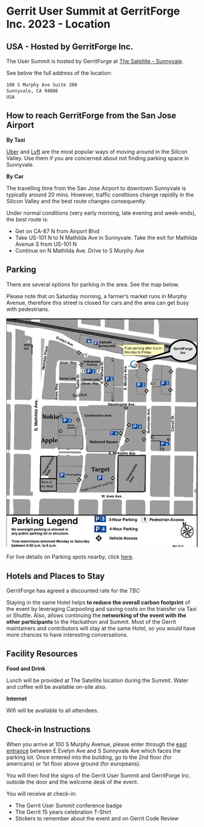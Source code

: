 # Gerrit User Summit at GerritForge Inc. 2023 - Location

## USA - Hosted by GerritForge Inc.

The User Summit is hosted by GerritForge at [The Satellite - Sunnyvale](https://goo.gl/maps/no8vCBpqi61pv2jx5).

See below the full address of the location:

```
100 S Murphy Ave Suite 200
Sunnyvale, CA 94086
USA
```

## How to reach GerritForge from the San Jose Airport

__By Taxi__

[Uber](http://www.uber.com) and [Lyft](http://www.lyft.com) are the most popular ways of moving
around in the Silicon Valley. Use them if you are concerned about not finding parking space in Sunnyvale.

__By Car__

The travelling time from the San Jose Airport to downtown Sunnyvale is typically around 20 mins. However,
traffic conditions change rapidily in the Silicon Valley and the best route changes consequently.

Under normal conditions (very early morning, late evening and week-ends), the best route is:
- Get on CA-87 N from Airport Blvd
- Take US-101 N to N Mathilda Ave in Sunnyvale. Take the exit for Mathilda Avenue S from US-101 N
- Continue on N Mathilda Ave. Drive to S Murphy Ave

## Parking

There are several options for parking in the area. See the map below.

Please note that on Saturday morning, a farmer’s market runs in Murphy Avenue, therefore this street is closed
for cars and the area can get busy with pedestrians.

![USA venue parking](images/sunnyvale-parking.jpg)

For live details on Parking spots nearby, click [here](https://en.parkopedia.com/parking/locations/100_south_murphy_avenue_sunnyvale_california_94086_united_states_gh459q9hxhkdy1hh8h/?country=us&arriving=202309300800&leaving=202309301230).

## Hotels and Places to Stay

GerritForge has agreed a discounted rate for the *TBC*

Staying in the same Hotel helps __to reduce the overall carbon footprint__ of the event by leveraging Carpooling
and saving costs on the transfer via Taxi or Shuttle.
Also, allows continuing the __networking of the event with the other participants__ to the Hackathon and Summit.
Most of the Gerrit maintainers and contributors will stay at the same Hotel, so you would have more chances
to have interesting conversations.

## Facility Resources

__Food and Drink__

Lunch will be provided at The Satellite location during the Summit.
Water and coffee will be available on-site also.

__Internet__

Wifi will be available to all attendees.

## Check-in Instructions

When you arrive at 100 S Murphy Avenue, please enter through the
[east entrance](https://goo.gl/maps/dcWVSNoytvBvTLpv8) between E Evelyn Ave and S Sunnyvale Ave
which faces the parking lot. Once entered into the building, go to the 2nd floor (for americans)
or 1st floor above ground (for europeans).

You will then find the signs of the Gerrit User Summit and GerritForge Inc. outside the door and the
welcome desk of the event.

You will receive at check-in:

- The Gerrit User Summit conference badge
- The Gerrit 15 years celebration T-Shirt
- Stickers to remember about the event and on Gerrit Code Review